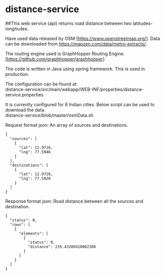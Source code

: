 # distance-service
##This web service (api) returns road distance between two latitudes-longitudes.

Have used data released by OSM [https://www.openstreetmap.org/]. 
Data can be downloaded from https://mapzen.com/data/metro-extracts/.

The routing engine used is GraphHopper Routing Engine.[https://github.com/graphhopper/graphhopper]

The code is written in Java using spring framework.
This is used in production.

The configuration can be found at:  
distance-service/src/main/webapp/WEB-INF/properties/distance-service.properties

It is currently configured for 8 Indian cities.
Below script can be used to download the data.  
distance-service/blob/master/osmData.sh

Request format json: An array of sources and destinations. 

```
{
  "sources": [
    {
      "lat": 12.9716,
      "lng": 77.5946
    }
  ],
  "destinations": [
    {
      "lat": 12.9726,
      "lng": 77.5926
    }
  ]
}

```

Response format json: Road distance between all the sources and destination.
```
{
  "status": 0,
  "rows": [
    {
      "elements": [
        {
          "status": 0,
          "distance": 235.43280410062306
        }
      ]
    }
  ]
}
```

    


